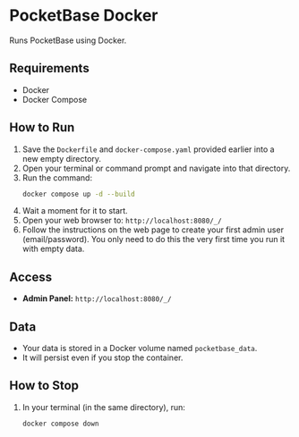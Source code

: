 # PocketBase Docker

Runs PocketBase using Docker.

## Requirements

* Docker
* Docker Compose

## How to Run

1.  Save the `Dockerfile` and `docker-compose.yaml` provided earlier into a new empty directory.
2.  Open your terminal or command prompt and navigate into that directory.
3.  Run the command:
    ```bash
    docker compose up -d --build
    ```
4.  Wait a moment for it to start.
5.  Open your web browser to: `http://localhost:8080/_/`
6.  Follow the instructions on the web page to create your first admin user (email/password). You only need to do this the very first time you run it with empty data.

## Access

* **Admin Panel:** `http://localhost:8080/_/`

## Data

* Your data is stored in a Docker volume named `pocketbase_data`.
* It will persist even if you stop the container.

## How to Stop

1.  In your terminal (in the same directory), run:
    ```bash
    docker compose down
    ```